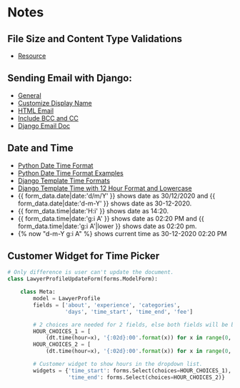 # Notes

## File Size and Content Type Validations
- [Resource](https://stackoverflow.com/questions/2472422/django-file-upload-size-limit)

## Sending Email with Django:
- [General](https://data-flair.training/blogs/django-send-email/)
- [Customize Display Name](https://stackoverflow.com/questions/2111452/giving-email-account-a-name-when-sending-emails-with-django-through-google-apps)
- [HTML Email](https://stackoverflow.com/questions/3005080/how-to-send-html-email-with-django-with-dynamic-content-in-it)
- [Include BCC and CC](https://stackoverflow.com/questions/17064497/send-email-to-bcc-and-cc-in-django)
- [Django Email Doc](https://docs.djangoproject.com/en/1.10/topics/email/)

## Date and Time
- [Python Date Time Format](https://www.programiz.com/python-programming/datetime/strptime)
- [Python Date Time Format Examples](https://stackoverflow.com/questions/34639280/how-to-display-django-time-in-12-hour-time-instead-of-military-24)
- [Django Template Time Formats](https://docs.djangoproject.com/en/dev/ref/templates/builtins/?from=olddocs#now)
- [Django Template Time with 12 Hour Format and Lowercase](https://stackoverflow.com/questions/12218620/in-django-how-to-display-times-with-lowercase-am-pm-in-templates)
- {{ form_data.date|date:'d/m/Y' }} shows date as 30/12/2020 and {{ form_data.date|date:'d-m-Y' }} shows date as 30-12-2020.
- {{ form_data.time|date:'H:i' }} shows date as 14:20.
- {{ form_data.time|date:'g:i A' }} shows date as 02:20 PM and {{ form_data.time|date:'g:i A'|lower }} shows date as 02:20 pm.
- {% now "d-m-Y g:i A" %} shows current time as 30-12-2020 02:20 PM

## Customer Widget for Time Picker
```python
# Only difference is user can't update the document.
class LawyerProfileUpdateForm(forms.ModelForm):

    class Meta:
        model = LawyerProfile
        fields = ['about', 'experience', 'categories',
                  'days', 'time_start', 'time_end', 'fee']

        # 2 choices are needed for 2 fields, else both fields will be blank.
        HOUR_CHOICES_1 = [
            (dt.time(hour=x), '{:02d}:00'.format(x)) for x in range(0, 24)]
        HOUR_CHOICES_2 = [
            (dt.time(hour=x), '{:02d}:00'.format(x)) for x in range(0, 24)]

        # Customer widget to show hours in the dropdown list.
        widgets = {'time_start': forms.Select(choices=HOUR_CHOICES_1),
                   'time_end': forms.Select(choices=HOUR_CHOICES_2)}
```
